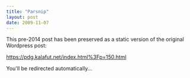 ```yaml
---
title: "Parsnip"
layout: post
date: 2009-11-07
---
```


This pre-2014 post has been preserved as a static version of the original Wordpress post:

https://pdg.kalafut.net/index.html%3Fp=150.html

You'll be redirected automatically...

<head>
  <meta http-equiv="refresh" content="5;url=https://pdg.kalafut.net/index.html%3Fp=150.html">
</head>

